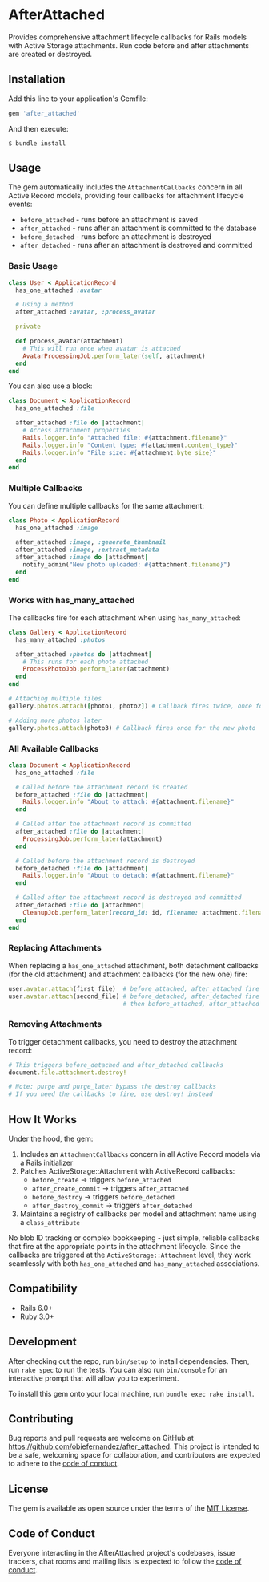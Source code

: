 # AfterAttached

Provides comprehensive attachment lifecycle callbacks for Rails models with Active Storage attachments. Run code before and after attachments are created or destroyed.

## Installation

Add this line to your application's Gemfile:

```ruby
gem 'after_attached'
```

And then execute:

    $ bundle install

## Usage

The gem automatically includes the `AttachmentCallbacks` concern in all Active Record models, providing four callbacks for attachment lifecycle events:

- `before_attached` - runs before an attachment is saved
- `after_attached` - runs after an attachment is committed to the database
- `before_detached` - runs before an attachment is destroyed
- `after_detached` - runs after an attachment is destroyed and committed

### Basic Usage

```ruby
class User < ApplicationRecord
  has_one_attached :avatar

  # Using a method
  after_attached :avatar, :process_avatar

  private

  def process_avatar(attachment)
    # This will run once when avatar is attached
    AvatarProcessingJob.perform_later(self, attachment)
  end
end
```

You can also use a block:

```ruby
class Document < ApplicationRecord
  has_one_attached :file

  after_attached :file do |attachment|
    # Access attachment properties
    Rails.logger.info "Attached file: #{attachment.filename}"
    Rails.logger.info "Content type: #{attachment.content_type}"
    Rails.logger.info "File size: #{attachment.byte_size}"
  end
end
```

### Multiple Callbacks

You can define multiple callbacks for the same attachment:

```ruby
class Photo < ApplicationRecord
  has_one_attached :image

  after_attached :image, :generate_thumbnail
  after_attached :image, :extract_metadata
  after_attached :image do |attachment|
    notify_admin("New photo uploaded: #{attachment.filename}")
  end
end
```

### Works with has_many_attached

The callbacks fire for each attachment when using `has_many_attached`:

```ruby
class Gallery < ApplicationRecord
  has_many_attached :photos

  after_attached :photos do |attachment|
    # This runs for each photo attached
    ProcessPhotoJob.perform_later(attachment)
  end
end

# Attaching multiple files
gallery.photos.attach([photo1, photo2]) # Callback fires twice, once for each photo

# Adding more photos later
gallery.photos.attach(photo3) # Callback fires once for the new photo
```

### All Available Callbacks

```ruby
class Document < ApplicationRecord
  has_one_attached :file

  # Called before the attachment record is created
  before_attached :file do |attachment|
    Rails.logger.info "About to attach: #{attachment.filename}"
  end

  # Called after the attachment record is committed
  after_attached :file do |attachment|
    ProcessingJob.perform_later(attachment)
  end

  # Called before the attachment record is destroyed
  before_detached :file do |attachment|
    Rails.logger.info "About to detach: #{attachment.filename}"
  end

  # Called after the attachment record is destroyed and committed
  after_detached :file do |attachment|
    CleanupJob.perform_later(record_id: id, filename: attachment.filename.to_s)
  end
end
```

### Replacing Attachments

When replacing a `has_one_attached` attachment, both detachment callbacks (for the old attachment) and attachment callbacks (for the new one) fire:

```ruby
user.avatar.attach(first_file)  # before_attached, after_attached fire
user.avatar.attach(second_file) # before_detached, after_detached fire for first_file
                                # then before_attached, after_attached fire for second_file
```

### Removing Attachments

To trigger detachment callbacks, you need to destroy the attachment record:

```ruby
# This triggers before_detached and after_detached callbacks
document.file.attachment.destroy!

# Note: purge and purge_later bypass the destroy callbacks
# If you need the callbacks to fire, use destroy! instead
```

## How It Works

Under the hood, the gem:
1. Includes an `AttachmentCallbacks` concern in all Active Record models via a Rails initializer
2. Patches ActiveStorage::Attachment with ActiveRecord callbacks:
   - `before_create` → triggers `before_attached`
   - `after_create_commit` → triggers `after_attached`
   - `before_destroy` → triggers `before_detached`
   - `after_destroy_commit` → triggers `after_detached`
3. Maintains a registry of callbacks per model and attachment name using a `class_attribute`

No blob ID tracking or complex bookkeeping - just simple, reliable callbacks that fire at the appropriate points in the attachment lifecycle. Since the callbacks are triggered at the `ActiveStorage::Attachment` level, they work seamlessly with both `has_one_attached` and `has_many_attached` associations.

## Compatibility

- Rails 6.0+
- Ruby 3.0+

## Development

After checking out the repo, run `bin/setup` to install dependencies. Then, run `rake spec` to run the tests. You can also run `bin/console` for an interactive prompt that will allow you to experiment.

To install this gem onto your local machine, run `bundle exec rake install`.

## Contributing

Bug reports and pull requests are welcome on GitHub at https://github.com/obiefernandez/after_attached. This project is intended to be a safe, welcoming space for collaboration, and contributors are expected to adhere to the [code of conduct](https://github.com/obiefernandez/after_attached/blob/main/CODE_OF_CONDUCT.md).

## License

The gem is available as open source under the terms of the [MIT License](https://opensource.org/licenses/MIT).

## Code of Conduct

Everyone interacting in the AfterAttached project's codebases, issue trackers, chat rooms and mailing lists is expected to follow the [code of conduct](https://github.com/obiefernandez/after_attached/blob/main/CODE_OF_CONDUCT.md).